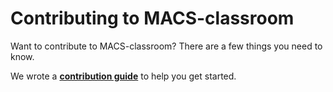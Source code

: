 
# Contributing to MACS-classroom

Want to contribute to MACS-classroom? There are a few things you need to know.  

We wrote a **[contribution guide](https://google.github.io/styleguide/javaguide.html)** to help you get started.
